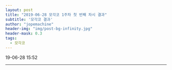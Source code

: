 ```yaml
---
layout: post
title: "2019-06-28 모각코 1주차 첫 번째 차시 결과"
subtitle: '모각코 결과'
author: "jopemachine"
header-img: "img/post-bg-infinity.jpg"
header-mask: 0.3
tags:
  - 모각코
---
```


19-06-28 15:52


---